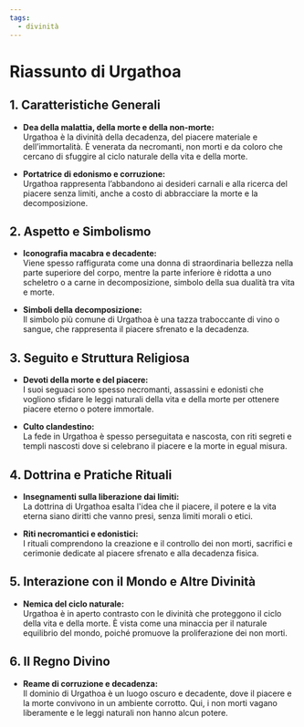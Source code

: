 ```yaml
---
tags:
  - divinità
---
```

# Riassunto di Urgathoa

## 1. Caratteristiche Generali
- **Dea della malattia, della morte e della non-morte:**  
  Urgathoa è la divinità della decadenza, del piacere materiale e dell’immortalità. È venerata da necromanti, non morti e da coloro che cercano di sfuggire al ciclo naturale della vita e della morte.

- **Portatrice di edonismo e corruzione:**  
  Urgathoa rappresenta l’abbandono ai desideri carnali e alla ricerca del piacere senza limiti, anche a costo di abbracciare la morte e la decomposizione.

## 2. Aspetto e Simbolismo
- **Iconografia macabra e decadente:**  
  Viene spesso raffigurata come una donna di straordinaria bellezza nella parte superiore del corpo, mentre la parte inferiore è ridotta a uno scheletro o a carne in decomposizione, simbolo della sua dualità tra vita e morte.

- **Simboli della decomposizione:**  
  Il simbolo più comune di Urgathoa è una tazza traboccante di vino o sangue, che rappresenta il piacere sfrenato e la decadenza.

## 3. Seguito e Struttura Religiosa
- **Devoti della morte e del piacere:**  
  I suoi seguaci sono spesso necromanti, assassini e edonisti che vogliono sfidare le leggi naturali della vita e della morte per ottenere piacere eterno o potere immortale.

- **Culto clandestino:**  
  La fede in Urgathoa è spesso perseguitata e nascosta, con riti segreti e templi nascosti dove si celebrano il piacere e la morte in egual misura.

## 4. Dottrina e Pratiche Rituali
- **Insegnamenti sulla liberazione dai limiti:**  
  La dottrina di Urgathoa esalta l'idea che il piacere, il potere e la vita eterna siano diritti che vanno presi, senza limiti morali o etici.

- **Riti necromantici e edonistici:**  
  I rituali comprendono la creazione e il controllo dei non morti, sacrifici e cerimonie dedicate al piacere sfrenato e alla decadenza fisica.

## 5. Interazione con il Mondo e Altre Divinità
- **Nemica del ciclo naturale:**  
  Urgathoa è in aperto contrasto con le divinità che proteggono il ciclo della vita e della morte. È vista come una minaccia per il naturale equilibrio del mondo, poiché promuove la proliferazione dei non morti.

## 6. Il Regno Divino
- **Reame di corruzione e decadenza:**  
  Il dominio di Urgathoa è un luogo oscuro e decadente, dove il piacere e la morte convivono in un ambiente corrotto. Qui, i non morti vagano liberamente e le leggi naturali non hanno alcun potere.
